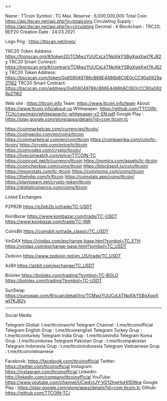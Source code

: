 <>
 
Name : TTcoin
Symbol : TC
Max. Reserve : 6,000,000,000
Total Coin: https://api.ttscan.net/api.php?q=totalcoins
Circulating Supply : https://api.ttscan.net/api.php?q=circulating
Decimal : 4
Blockchain : TRC20, BEP20
Creation Date : 24.03.2021
 
Logo Png : https://ttscan.net/logo/
 
TRC20 Token Address: https://tronscan.org/#/token20/TCMwzYUUCxLkTNpXjkYSBgXgqXwt7KJ82y
TRC20 Smart Contract: https://tronscan.org/#/contract/TCMwzYUUCxLkTNpXjkYSBgXgqXwt7KJ82y
TRC20 Token Address: https://bscscan.com/token/0x659049786cB66E4486b8C0E0cCC90a5929a21162
TRC20 Smart Contract: https://bscscan.com/address/0x659049786cB66E4486b8C0E0cCC90a5929a21162
 
Web site : https://ttcoin.info
Team: https://www.ttcoin.info/team
About: https://www.ttcoin.info/about-us 
Whitepaper: https://github.com/TTCOIN-TC/tc/raw/main/whitepaper/tc-whitepaper-v2-EN.pdf
Google Play : https://play.google.com/store/apps/details?id=com.ttcoin.tc
 
https://coinmarketcap.com/currencies/ttcoin/
https://coingecko.com/en/coins/ttcoin
https://coinmarketcal.com/en/coin/ttcoin
https://coinpaprika.com/coin/tc-ttcoin/
https://crypto.com/price/tr/ttcoin
https://coincodex.com/crypto/ttcoin/
https://livecoinwatch.com/price/TTCOIN-TC
https://coincost.net/tr/currency/ttcoin
https://nomics.com/assets/tc-ttcoin
https://coincheckup.com/coins/ttcoin
https://blockspot.io/coin/ttcoin/
https://moonstats.com/tc-ttcoin
https://coinmomo.com/coins/ttcoin
https://thehdgr.com/tr/ttcoin
https://coinstats.app/coins/ttcoin/
https://playtoearn.net/crypto-token/ttcoin
https://digitalcoinprice.com/coins/ttcoin
 
 
Listed Exchanges:
 
P2PB2B
https://p2pb2b.io/trade/TC-USDT
 
KoinBazar
https://www.koinbazar.com/trade/TC-USDT
https://www.koinbazar.com/trade/TC-INR
 
CoinsBit
https://coinsbit.io/trade_classic/TC_USDT
 
VinDAX
https://vindax.com/exchange-base.html?symbol=TC_ETH
https://vindax.com/exchange-base.html?symbol=TC_USDT

Zedxion
https://www.zedxion.net/en_US/trade/TC_USDT

AzBit
https://azbit.com/exchange/TC_USDT
 
Bololex
https://bololex.com/trading/?symbol=TC-BOLO
https://bololex.com/trading/?symbol=TC-USDT
 
SunSwap
https://sunswap.com/#/scan/detail/trx/TCMwzYUUCxLkTNpXjkYSBgXgqXwt7KJ82y
 
----------------
Social Media
 
Telegram Global: t.me/ttcoinworld
Telegram Channel : t.me/ttcoinofficial
Telegram English Grup : t.me/ttcoinenglish
Telegram Turkey Grup : t.me/ttcointurkey
Telegram India Grup : t.me/ttcoinindia
Telegram Korea Grup : t.me/ttcoinkorea
Telegram Pakistan Grup : t.me/ttcoinpakistan
Telegram Indonesia Grup : t.me/ttcoinindonesia
Telegram Vietnamese Grup : t.me/ttcoinvietnamese
 
Facebook: https://facebook.com/ttcoinofficial
Twitter: https://twitter.com/ttcoinofficial
Instagram: https://instagram.com/ttcoinofficial
Linkedin: http://linkedin.com/company/ttcoinofficial
YouTube: https://www.youtube.com/channel/UCw4ctJY-VD12hwHuHl1D9kw
Google Play : https://play.google.com/store/apps/details?id=com.ttcoin.tc
Github: https://github.com/TTCOIN-TC/
